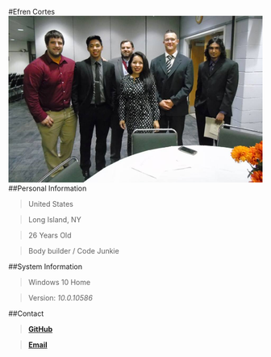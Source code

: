 #Efren Cortes
![Efren Cortes]( http://www.github.com/efrencortes315/Hello-World/blob/master/acm.jpg "ACM induction 2015")
##Personal Information
  >United States
  
  >Long Island, NY
  
  >26 Years Old
  
  >Body builder / Code Junkie
  
##System Information
  >Windows 10 Home
  
  >Version: *10.0.10586*
  
##Contact
  >[**GitHub**](https://github.com/efrencortes315)
  
  >[**Email**](efren.cortes315@gmail.com)
